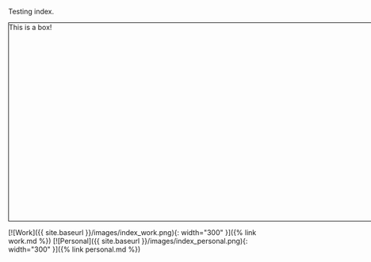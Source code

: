 ---
---

Testing index.

<div style="width: 1200px; height: 400px; border: 1px solid black;">This is a box!</div>

[![Work]({{ site.baseurl }}/images/index_work.png){: width="300" }]({% link work.md %})
[![Personal]({{ site.baseurl }}/images/index_personal.png){: width="300" }]({% link personal.md %})
